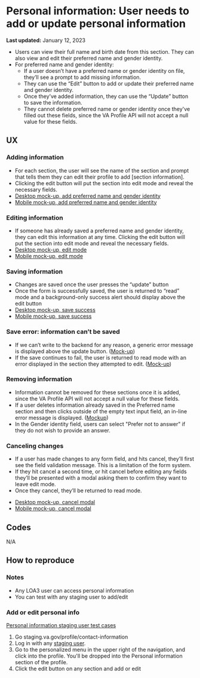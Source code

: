 # Personal information: User needs to add or update personal information
**Last updated:** January 12, 2023

- Users can view their full name and birth date from this section. They can also view and edit their preferred name and gender identity.
- For preferred name and gender identity:
  - If a user doesn’t have a preferred name or gender identity on file, they’ll see a prompt to add missing information.
  - They can use the “Edit” button to add or update their preferred name and gender identity.
  - Once they’ve added information, they can use the “Update” button to save the information.
  - They cannot delete preferred name or gender identity once they've filled out these fields, since the VA Profile API will not accept a null value for these fields.

## UX
### Adding information
- For each section, the user will see the name of the section and prompt that tells them they can edit their profile to add [section information].
- Clicking the edit button will put the section into edit mode and reveal the necessary fields.
- [Desktop mock-up, add preferred name and gender identity](https://www.sketch.com/s/ba254d92-3c3d-4eba-825d-d7f5bda35565/a/dlVxdm3)
- [Mobile mock-up, add preferred name and gender identity](https://www.sketch.com/s/ba254d92-3c3d-4eba-825d-d7f5bda35565/a/ZODxr23)

### Editing information
- If someone has already saved a preferred name and gender identity, they can edit this information at any time. Clicking the edit button will put the section into edit mode and reveal the necessary fields.
- [Desktop mock-up, edit mode](https://www.sketch.com/s/ba254d92-3c3d-4eba-825d-d7f5bda35565/a/ZODxpjY)
- [Mobile mock-up, edit mode](https://www.sketch.com/s/ba254d92-3c3d-4eba-825d-d7f5bda35565/a/v8A23d4)

### Saving information
- Changes are saved once the user presses the “update” button
- Once the form is successfully saved, the user is returned to “read” mode and a background-only success alert should display above the edit button
- [Desktop mock-up, save success](https://www.sketch.com/s/ba254d92-3c3d-4eba-825d-d7f5bda35565/a/dlx9pv3)
- [Mobile mock-up, save success](https://www.sketch.com/s/ba254d92-3c3d-4eba-825d-d7f5bda35565/a/OmMGzGv)

### Save error: information can’t be saved
* If we can’t write to the backend for any reason, a generic error message is displayed above the update button. ([Mock-up](https://www.sketch.com/s/ba254d92-3c3d-4eba-825d-d7f5bda35565/a/jgx5LD9))
* If the save continues to fail, the user is returned to read mode with an error displayed in the section they attempted to edit. ([Mock-up](https://www.sketch.com/s/ba254d92-3c3d-4eba-825d-d7f5bda35565/a/L0yrEzD))

### Removing information
- Information cannot be removed for these sections once it is added, since the VA Profile API will not accept a null value for these fields.
- If a user deletes information already saved in the Preferred name section and then clicks outside of the empty text input field, an in-line error message is displayed. ([Mockup](https://www.sketch.com/s/ba254d92-3c3d-4eba-825d-d7f5bda35565/a/jga1Lba))
- In the Gender identity field, users can select "Prefer not to answer" if they do not wish to provide an answer. 

### Canceling changes
* If a user has made changes to any form field, and hits cancel, they’ll first see the field validation message. This is a limitation of the form system.
* If they hit cancel a second time, or hit cancel before editing any fields they’ll be presented with a modal asking them to confirm they want to leave edit mode.
* Once they cancel, they’ll be returned to read mode.
- [Desktop mock-up, cancel modal](https://www.sketch.com/s/ba254d92-3c3d-4eba-825d-d7f5bda35565/a/v8A2rMe)
- [Mobile mock-up, cancel modal](https://www.sketch.com/s/ba254d92-3c3d-4eba-825d-d7f5bda35565/a/4aqKPQD)

## Codes
N/A

## How to reproduce

### Notes
- Any LOA3 user can access personal information
- You can test with any staging user to add/edit

### Add or edit personal info

[Personal information staging user test cases](https://github.com/department-of-veterans-affairs/va.gov-team-sensitive/blob/master/Administrative/vagov-users/staging-test-accounts-profile-personal-information.md)

1. Go staging.va.gov/profile/contact-information
2. Log in with any [staging user](https://github.com/department-of-veterans-affairs/va.gov-team-sensitive/blob/master/Administrative/vagov-users/mvi-staging-users.csv).
3. Go to the personalized menu in the upper right of the navigation, and click into the profile. You'll be dropped into the Personal information section of the profile.
4. Click the edit button on any section and add or edit
